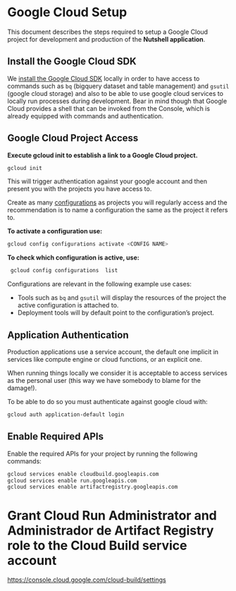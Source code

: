 # Google Cloud Setup
This document describes the steps required to setup a Google Cloud project for development and production of the **Nutshell application**.

## Install the Google Cloud SDK
We [install the Google Cloud SDK](https://cloud.google.com/sdk/docs/downloads-snap
) locally in order to have access to commands such as `bq` (bigquery dataset and table management) and `gsutil` (google cloud storage) and also to be able to use google cloud services to locally run processes during development. Bear in mind though that Google Cloud provides a shell that can be invoked from the Console, which is already equipped with commands and authentication.

## Google Cloud Project Access
**Execute gcloud init to establish a link to a Google Cloud project.**
```bash
gcloud init
```
This will trigger authentication against your google account and then present you with the projects you have access to.

Create as many [configurations](https://cloud.google.com/sdk/gcloud/reference/config/configurations/create) as projects you will regularly access and the recommendation is to name a configuration the same as the project it refers to.

**To activate a configuration use:**
```bash
gcloud config configurations activate <CONFIG NAME>
```

**To check which configuration is active, use:**
```bash
 gcloud config configurations  list
```

Configurations are relevant in the following example use cases:

* Tools such as `bq` and `gsutil` will display the resources of the project the active configuration is attached to.
* Deployment tools will by default point to the configuration’s project.

## Application Authentication
Production applications use a service account, the default one implicit in services like compute engine or cloud functions, or an explicit one.

When running things locally we consider it is acceptable to access services as the personal user (this way we have somebody to blame for the damage!).

To be able to do so you must authenticate against google cloud with:
```bash
gcloud auth application-default login
```

## Enable Required APIs
Enable the required APIs for your project by running the following commands:
```bash
gcloud services enable cloudbuild.googleapis.com
gcloud services enable run.googleapis.com
gcloud services enable artifactregistry.googleapis.com
```

# Grant Cloud Run Administrator and Administrador de Artifact Registry role to the Cloud Build service account
https://console.cloud.google.com/cloud-build/settings
